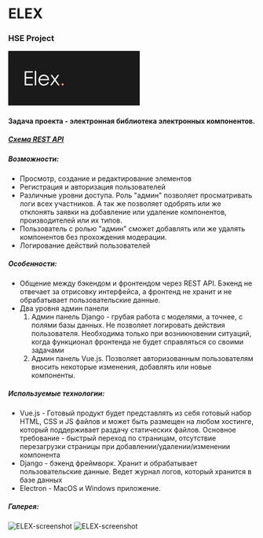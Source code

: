 # ELEX
### HSE Project
![ELEX-banner](https://github.com/ccharmai/elex/blob/master/DEV/ELEX-banner.png)
#### Задача проекта - электронная библиотека электронных компонентов.
##### [Схема REST API](https://github.com/ccharmai/elex/blob/master/DEV/API.md)
##### Возможности:
* Просмотр, создание и редактирование элементов
* Регистрация и авторизация пользователей
* Различные уровни доступа. Роль "админ" позволяет просматривать логи всех участников. А так же позволяет одобрять или же отклонять заявки на добавление или удаление компонентов, производителей или их типов.
* Пользователь с ролью "админ" сможет добавлять или же удалять компонентов без прохождения модерации.
* Логирование действий пользователей
##### Особенности:
* Общение между бэкендом и фронтендом через REST API. Бэкенд не отвечает за отрисовку интерфейса, а фронтенд не хранит и не обрабатывает пользовательские данные.
* Два уровня админ панели
	1. Админ панель Django - грубая работа с моделями, а точнее, с полями базы данных. Не позволяет логировать действия пользователя. Необходима только при возникновении ситуаций, когда функционал фронтенда не будет справляться со своими задачами
	2. Админ панель Vue.js. Позволяет авторизованным пользователям вносить некоторые изменения, добавлять или новые компоненты.
##### Используемые технологии:
* Vue.js - Готовый продукт будет представлять из себя готовый набор HTML, CSS и JS файлов и может быть размещен на любом хостинге, который поддерживает раздачу статических файлов. Основное требование - быстрый переход по страницам, отсутствие перезагрузки страницы при добавлении/удалении/изменении компонента
* Django - бэкенд фреймворк. Хранит и обрабатывает пользовательские данные. Ведет журнал логов, который хранится в базе данных
* Electron - MacOS и Windows приложение.

##### Галерея:
![ELEX-screenshot](https://github.com/ccharmai/elex/blob/master/DEV/Screenshot-1.png.png)
![ELEX-screenshot](https://github.com/ccharmai/elex/blob/master/DEV/Screenshot-2.png.png)
